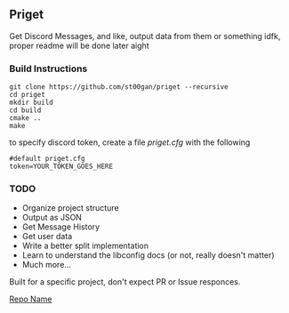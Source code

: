 ## Priget

Get Discord Messages, and like, output data from them or something idfk, proper readme will be done later aight

### Build Instructions

```shell
git clone https://github.com/st00gan/priget --recursive
cd priget
mkdir build
cd build
cmake ..
make
```
to specify discord token, create a file *priget.cfg* with the following
```
#default priget.cfg
token=YOUR_TOKEN_GOES_HERE
```


### TODO
- Organize project structure
- Output as JSON
- Get Message History
- Get user data
- Write a better split implementation
- Learn to understand the libconfig docs (or not, really doesn't matter)
- Much more...

Built for a specific project, don't expect PR or Issue responces.

[Repo Name](https://github.com/colinmorris/char-rbm/blob/master/samples/repos_unique.txt#L15169)